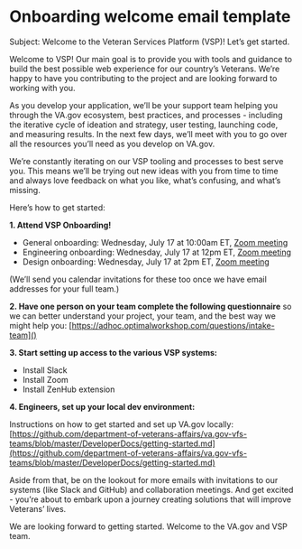 # Onboarding welcome email template
Subject: Welcome to the Veteran Services Platform (VSP)! Let’s get started.

Welcome to VSP! Our main goal is to provide you with tools and guidance to build the best possible web experience for our country’s Veterans. We’re happy to have you contributing to the project and are looking forward to working with you.

As you develop your application, we’ll be your support team helping you through the VA.gov ecosystem, best practices, and processes - including the iterative cycle of ideation and strategy, user testing, launching code, and measuring results. In the next few days, we’ll meet with you to go over all the resources you’ll need as you develop on VA.gov.

We’re constantly iterating on our VSP tooling and processes to best serve you. This means we’ll be trying out new ideas with you from time to time and always love feedback on what you like, what’s confusing, and what’s missing.

Here’s how to get started:

**1. Attend VSP Onboarding!**

* General onboarding: Wednesday, July 17 at 10:00am ET, [Zoom meeting]()
* Engineering onboarding: Wednesday, July 17 at 12pm ET, [Zoom meeting]() 
* Design onboarding: Wednesday, July 17 at 2pm ET, [Zoom meeting]() 

(We’ll send you calendar invitations for these too once we have email addresses for your full team.)

**2. Have one person on your team complete the following questionnaire** so we can better understand your project, your team, and the best way we might help you: [https://adhoc.optimalworkshop.com/questions/intake-team]() 

**3. Start setting up access to the various VSP systems:**

* Install Slack
* Install Zoom
* Install ZenHub extension

**4. Engineers, set up your local dev environment:**

Instructions on how to get started and set up VA.gov locally: [https://github.com/department-of-veterans-affairs/va.gov-vfs-teams/blob/master/DeveloperDocs/getting-started.md](https://github.com/department-of-veterans-affairs/va.gov-vfs-teams/blob/master/DeveloperDocs/getting-started.md)

Aside from that, be on the lookout for more emails with invitations to our systems (like Slack and GitHub) and collaboration meetings. And get excited - you’re about to embark upon a journey creating solutions that will improve Veterans’ lives. 

We are looking forward to getting started. Welcome to the VA.gov and VSP team.
